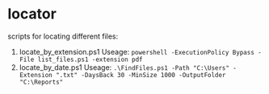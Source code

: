 # locator
scripts for locating different files: 

1. locate_by_extension.ps1
   Useage: ```powershell -ExecutionPolicy Bypass -File list_files.ps1 -extension pdf```
2. locate_by_date.ps1
   Useage: ```.\FindFiles.ps1 -Path "C:\Users" -Extension ".txt" -DaysBack 30 -MinSize 1000 -OutputFolder "C:\Reports"```
